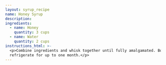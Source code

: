 ```yaml
---
layout: syrup_recipe
name: Honey Syrup
description:
ingredients:
  - name: Honey
    quantity: 3 cups
  - name: Water
    quantity: 2 cups
instructions_html: >-
  <p>Combine ingredients and whisk together until fully amalgamated. Bottle and
  refrigerate for up to one month.</p>
---
```



